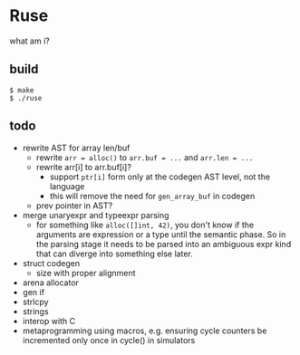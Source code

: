 # Ruse

what am i?

## build

```
$ make
$ ./ruse
```

## todo

* rewrite AST for array len/buf
  * rewrite `arr = alloc()` to `arr.buf = ...` and `arr.len = ...`
  * rewrite arr[i] to arr.buf[i]?
    * support `ptr[i]` form only at the codegen AST level, not the language
    * this will remove the need for `gen_array_buf` in codegen
  * prev pointer in AST?
* merge unaryexpr and typeexpr parsing
  * for something like `alloc([]int, 42)`, you don't know if the arguments are
    expression or a type until the semantic phase.  So in the parsing stage
    it needs to be parsed into an ambiguous expr kind that can diverge into
    something else later.
* struct codegen
  * size with proper alignment
* arena allocator
* gen if
* strlcpy
* strings
* interop with C
* metaprogramming using macros, e.g. ensuring cycle counters be incremented
    only once in cycle() in simulators

